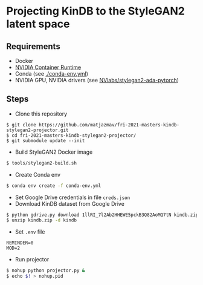 # Projecting KinDB to the StyleGAN2 latent space

## Requirements

* Docker
* [NVIDIA Container Runtime](https://github.com/NVIDIA/nvidia-container-runtime)
* Conda (see [./conda-env.yml](./conda-env.yml))
* NVIDIA GPU, NVIDIA drivers (see [NVlabs/stylegan2-ada-pytorch](https://github.com/NVlabs/stylegan2-ada-pytorch))

## Steps
* Clone this repository
```
$ git clone https://github.com/matjazmav/fri-2021-masters-kindb-stylegan2-projector.git
$ cd fri-2021-masters-kindb-stylegan2-projector/
$ git submodule update --init
```

* Build StyleGAN2 Docker image
```bash
$ tools/stylegan2-build.sh
```

* Create Conda env
```bash
$ conda env create -f conda-env.yml
```

* Set Google Drive credentials in file `creds.json`
* Download KinDB dataset from Google Drive
```bash
$ python gdrive.py download 1llRI_7l2Ab2HHEWE5pckB3Q82AoMQ7tN kindb.zip
$ unzip kindb.zip -d kindb
```

* Set `.env` file
```
REMINDER=0
MOD=2
```

* Run projector
```bash
$ nohup python projector.py &
$ echo $! > nohup.pid
```